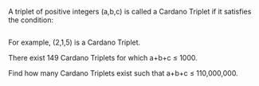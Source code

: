   <p>  A triplet of positive integers (a,b,c) is called a Cardano Triplet if it satisfies the condition:</p>    <img src="project/images/p_251_cardano.gif" alt="" />  <p>  For example, (2,1,5) is a Cardano Triplet.  </p>  <p>  There exist 149 Cardano Triplets for which a+b+c &le; 1000.  </p>  <p>  Find how many Cardano Triplets exist such that a+b+c &le; 110,000,000.       